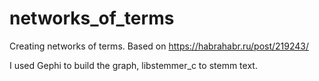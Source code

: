 # networks_of_terms
Creating networks of terms. Based on https://habrahabr.ru/post/219243/

I used Gephi to build the graph, libstemmer_c to stemm text.


